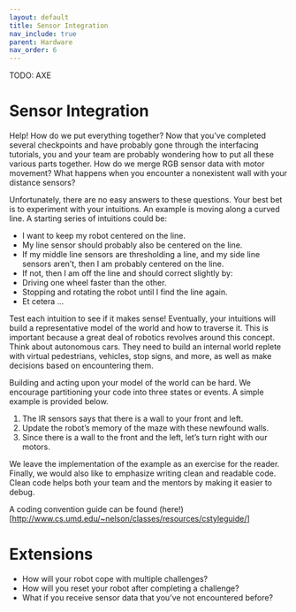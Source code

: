 ```yaml
---
layout: default
title: Sensor Integration
nav_include: true
parent: Hardware
nav_order: 6
---
```


TODO: AXE
# Sensor Integration

Help! How do we put everything together?
Now that you’ve completed several checkpoints and have probably gone through the interfacing tutorials, you and your team are probably wondering how to put all these various parts together. How do we merge RGB sensor data with motor movement? What happens when you encounter a nonexistent wall with your distance sensors?

Unfortunately, there are no easy answers to these questions. Your best bet is to experiment with your intuitions. An example is moving along a curved line. A starting series of intuitions could be:

* I want to keep my robot centered on the line.
* My line sensor should probably also be centered on the line.
* If my middle line sensors are thresholding a line, and my side line sensors aren’t, then I am probably centered on the line.
* If not, then I am off the line and should correct slightly by:
 * Driving one wheel faster than the other.
 * Stopping and rotating the robot until I find the line again.
 * Et cetera …

Test each intuition to see if it makes sense! Eventually, your intuitions will build a representative model of the world and how to traverse it.  This is important because a great deal of robotics revolves around this concept. Think about autonomous cars. They need to build an internal world replete with virtual pedestrians, vehicles, stop signs, and more, as well as make decisions based on encountering them.

Building and acting upon your model of the world can be hard. We encourage partitioning your code into three states or events. A simple example is provided below.

1. The IR sensors says that there is a wall to your front and left.
1. Update the robot’s memory of the maze with these newfound walls.
1. Since there is a wall to the front and the left, let’s turn right with our motors.

We leave the implementation of the example as an exercise for the reader.
Finally, we would also like to emphasize writing clean and readable code. Clean code helps both your team and the mentors by making it easier to debug.

A coding convention guide can be found (here!)[http://www.cs.umd.edu/~nelson/classes/resources/cstyleguide/]

# Extensions
* How will your robot cope with multiple challenges?
* How will you reset your robot after completing a challenge?
* What if you receive sensor data that you’ve not encountered before?
